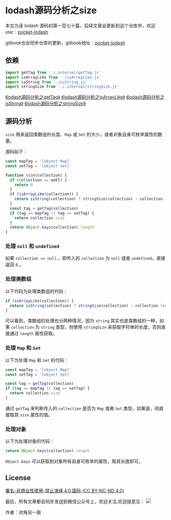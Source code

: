 # lodash源码分析之size

本文为读 lodash 源码的第一百七十篇，后续文章会更新到这个仓库中，欢迎 star：[pocket-lodash](https://github.com/yeyuqiudeng/pocket-lodash)

gitbook也会同步仓库的更新，gitbook地址：[pocket-lodash](https://www.gitbook.com/book/yeyuqiudeng/pocket-lodash/details)

## 依赖

```javascript
import getTag from './.internal/getTag.js'
import isArrayLike from './isArrayLike.js'
import isString from './isString.js'
import stringSize from './.internal/stringSize.js'
```

[《lodash源码分析之getTag》](internal/getTag.md)
[《lodash源码分析之isArrayLike》](isArrayLike.md)
[《lodash源码分析之isString》](isString.md)
[《lodash源码分析之stringSize》](internal/stringSize.md)

## 源码分析

`size` 用来返回类数组的长度、`Map` 或 `Set` 的大小，或者对象自身可枚举属性的数量。

源码如下：

```javascript
const mapTag = '[object Map]'
const setTag = '[object Set]'

function size(collection) {
  if (collection == null) {
    return 0
  }
  if (isArrayLike(collection)) {
    return isString(collection) ? stringSize(collection) : collection.length
  }
  const tag = getTag(collection)
  if (tag == mapTag || tag == setTag) {
    return collection.size
  }
  return Object.keys(collection).length
}
```

### 处理 `null` 和 `undefined`

如果 `collection == null` ，即传入的 `collection` 为 `null` 或者 `undefined`，直接返回 `0` 。

### 处理类数组

以下代码为处理类数组的代码：

```javascript
if (isArrayLike(collection)) {
  return isString(collection) ? stringSize(collection) : collection.length
}
```

可以看到，类数组的处理也分两种情况，因为 `string` 其实也是类数组的一种，如果 `collection` 为 `string` 类型，则使用 `stringSize` 来获取字符串的长度，否则直接通过 `length` 属性获取。

### 处理 `Map` 和 `Set`

以下为处理 `Map` 和 `Set` 的代码：

```javascript
const mapTag = '[object Map]'
const setTag = '[object Set]'

const tag = getTag(collection)
if (tag == mapTag || tag == setTag) {
  return collection.size
}
```

通过 `getTag` 来判断传入的 `collection` 是否为 `Map` 或者 `Set` 类型，如果是，则直接取其 `size` 属性的值。

### 处理对象

以下为处理对象的代码：
```javascript
return Object.keys(collection).length
```

`Object.keys` 可以获取到对象所有自身可枚举的属性，取其长度即可。

## License

[署名-非商业性使用-禁止演绎 4.0 国际 (CC BY-NC-ND 4.0)](http://creativecommons.org/licenses/by-nc-nd/4.0/)

最后，所有文章都会同步发送到微信公众号上，欢迎关注,欢迎提意见：  ![](https://raw.githubusercontent.com/yeyuqiudeng/resource/master/images/qrcode_front-end-article.jpg) 

作者：对角另一面 